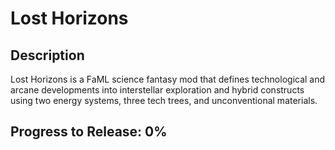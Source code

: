 # Lost Horizons
## Description
Lost Horizons is a FaML science fantasy mod that defines technological and arcane developments into interstellar exploration and hybrid constructs using two energy systems, three tech trees, and unconventional materials.

## Progress to Release: 0%
